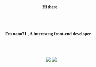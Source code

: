 <div style="font-family: 'Artifakt Element',ui-serif">
<h4 align="center">Hi there👋</h4>
<br>
<br>
<h4 align="center">
I'm nano71 , A interesting front-end developer👨‍💻
</h4>
<br>
<br>
<p align="center">
  <img align="center" src="https://github-readme-stats.vercel.app/api?username=nano71&show_icons=true&theme=transparent">
  <img align="center" src="https://github-readme-stats.vercel.app/api/top-langs/?username=nano71&layout=compact&langs_count=7">
</p>
</div>

